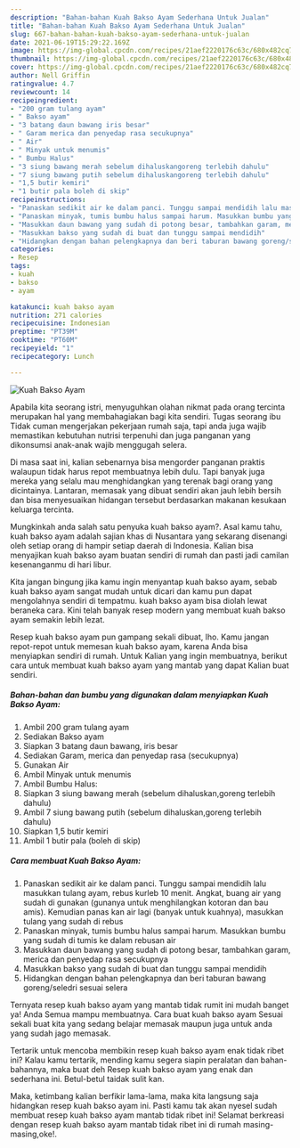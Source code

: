 ```yaml
---
description: "Bahan-bahan Kuah Bakso Ayam Sederhana Untuk Jualan"
title: "Bahan-bahan Kuah Bakso Ayam Sederhana Untuk Jualan"
slug: 667-bahan-bahan-kuah-bakso-ayam-sederhana-untuk-jualan
date: 2021-06-19T15:29:22.169Z
image: https://img-global.cpcdn.com/recipes/21aef2220176c63c/680x482cq70/kuah-bakso-ayam-foto-resep-utama.jpg
thumbnail: https://img-global.cpcdn.com/recipes/21aef2220176c63c/680x482cq70/kuah-bakso-ayam-foto-resep-utama.jpg
cover: https://img-global.cpcdn.com/recipes/21aef2220176c63c/680x482cq70/kuah-bakso-ayam-foto-resep-utama.jpg
author: Nell Griffin
ratingvalue: 4.7
reviewcount: 14
recipeingredient:
- "200 gram tulang ayam"
- " Bakso ayam"
- "3 batang daun bawang iris besar"
- " Garam merica dan penyedap rasa secukupnya"
- " Air"
- " Minyak untuk menumis"
- " Bumbu Halus"
- "3 siung bawang merah sebelum dihaluskangoreng terlebih dahulu"
- "7 siung bawang putih sebelum dihaluskangoreng terlebih dahulu"
- "1,5 butir kemiri"
- "1 butir pala boleh di skip"
recipeinstructions:
- "Panaskan sedikit air ke dalam panci. Tunggu sampai mendidih lalu masukkan tulang ayam, rebus kurleb 10 menit. Angkat, buang air yang sudah di gunakan (gunanya untuk menghilangkan kotoran dan bau amis). Kemudian panas kan air lagi (banyak untuk kuahnya), masukkan tulang yang sudah di rebus"
- "Panaskan minyak, tumis bumbu halus sampai harum. Masukkan bumbu yang sudah di tumis ke dalam rebusan air"
- "Masukkan daun bawang yang sudah di potong besar, tambahkan garam, merica dan penyedap rasa secukupnya"
- "Masukkan bakso yang sudah di buat dan tunggu sampai mendidih"
- "Hidangkan dengan bahan pelengkapnya dan beri taburan bawang goreng/seledri sesuai selera"
categories:
- Resep
tags:
- kuah
- bakso
- ayam

katakunci: kuah bakso ayam 
nutrition: 271 calories
recipecuisine: Indonesian
preptime: "PT39M"
cooktime: "PT60M"
recipeyield: "1"
recipecategory: Lunch

---
```



![Kuah Bakso Ayam](https://img-global.cpcdn.com/recipes/21aef2220176c63c/680x482cq70/kuah-bakso-ayam-foto-resep-utama.jpg)

Apabila kita seorang istri, menyuguhkan olahan nikmat pada orang tercinta merupakan hal yang membahagiakan bagi kita sendiri. Tugas seorang ibu Tidak cuman mengerjakan pekerjaan rumah saja, tapi anda juga wajib memastikan kebutuhan nutrisi terpenuhi dan juga panganan yang dikonsumsi anak-anak wajib menggugah selera.

Di masa  saat ini, kalian sebenarnya bisa mengorder panganan praktis walaupun tidak harus repot membuatnya lebih dulu. Tapi banyak juga mereka yang selalu mau menghidangkan yang terenak bagi orang yang dicintainya. Lantaran, memasak yang dibuat sendiri akan jauh lebih bersih dan bisa menyesuaikan hidangan tersebut berdasarkan makanan kesukaan keluarga tercinta. 



Mungkinkah anda salah satu penyuka kuah bakso ayam?. Asal kamu tahu, kuah bakso ayam adalah sajian khas di Nusantara yang sekarang disenangi oleh setiap orang di hampir setiap daerah di Indonesia. Kalian bisa menyajikan kuah bakso ayam buatan sendiri di rumah dan pasti jadi camilan kesenanganmu di hari libur.

Kita jangan bingung jika kamu ingin menyantap kuah bakso ayam, sebab kuah bakso ayam sangat mudah untuk dicari dan kamu pun dapat mengolahnya sendiri di tempatmu. kuah bakso ayam bisa diolah lewat beraneka cara. Kini telah banyak resep modern yang membuat kuah bakso ayam semakin lebih lezat.

Resep kuah bakso ayam pun gampang sekali dibuat, lho. Kamu jangan repot-repot untuk memesan kuah bakso ayam, karena Anda bisa menyiapkan sendiri di rumah. Untuk Kalian yang ingin membuatnya, berikut cara untuk membuat kuah bakso ayam yang mantab yang dapat Kalian buat sendiri.

<!--inarticleads1-->

##### Bahan-bahan dan bumbu yang digunakan dalam menyiapkan Kuah Bakso Ayam:

1. Ambil 200 gram tulang ayam
1. Sediakan  Bakso ayam
1. Siapkan 3 batang daun bawang, iris besar
1. Sediakan  Garam, merica dan penyedap rasa (secukupnya)
1. Gunakan  Air
1. Ambil  Minyak untuk menumis
1. Ambil  Bumbu Halus:
1. Siapkan 3 siung bawang merah (sebelum dihaluskan,goreng terlebih dahulu)
1. Ambil 7 siung bawang putih (sebelum dihaluskan,goreng terlebih dahulu)
1. Siapkan 1,5 butir kemiri
1. Ambil 1 butir pala (boleh di skip)




<!--inarticleads2-->

##### Cara membuat Kuah Bakso Ayam:

1. Panaskan sedikit air ke dalam panci. Tunggu sampai mendidih lalu masukkan tulang ayam, rebus kurleb 10 menit. Angkat, buang air yang sudah di gunakan (gunanya untuk menghilangkan kotoran dan bau amis). Kemudian panas kan air lagi (banyak untuk kuahnya), masukkan tulang yang sudah di rebus
1. Panaskan minyak, tumis bumbu halus sampai harum. Masukkan bumbu yang sudah di tumis ke dalam rebusan air
1. Masukkan daun bawang yang sudah di potong besar, tambahkan garam, merica dan penyedap rasa secukupnya
1. Masukkan bakso yang sudah di buat dan tunggu sampai mendidih
1. Hidangkan dengan bahan pelengkapnya dan beri taburan bawang goreng/seledri sesuai selera




Ternyata resep kuah bakso ayam yang mantab tidak rumit ini mudah banget ya! Anda Semua mampu membuatnya. Cara buat kuah bakso ayam Sesuai sekali buat kita yang sedang belajar memasak maupun juga untuk anda yang sudah jago memasak.

Tertarik untuk mencoba membikin resep kuah bakso ayam enak tidak ribet ini? Kalau kamu tertarik, mending kamu segera siapin peralatan dan bahan-bahannya, maka buat deh Resep kuah bakso ayam yang enak dan sederhana ini. Betul-betul taidak sulit kan. 

Maka, ketimbang kalian berfikir lama-lama, maka kita langsung saja hidangkan resep kuah bakso ayam ini. Pasti kamu tak akan nyesel sudah membuat resep kuah bakso ayam mantab tidak ribet ini! Selamat berkreasi dengan resep kuah bakso ayam mantab tidak ribet ini di rumah masing-masing,oke!.

